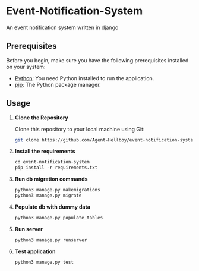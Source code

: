 # Event-Notification-System

An event notification system written in django

## Prerequisites

Before you begin, make sure you have the following prerequisites installed on your system:

- [Python](https://www.python.org/downloads/): You need Python installed to run the application.
- [pip](https://pip.pypa.io/en/stable/installation/): The Python package manager.

## Usage

1. **Clone the Repository**

   Clone this repository to your local machine using Git:

   ```bash
   git clone https://github.com/Agent-Hellboy/event-notification-system.git


2. **Install the requirements**

    ```py 
    cd event-notification-system
    pip install -r requirements.txt

3. **Run db migration commands**
    ```py 
    python3 manage.py makemigrations
    python3 manage.py migrate

3. **Populate db with dummy data**
    ```py 
    python3 manage.py populate_tables

4. **Run server** 
    ```py 
    python3 manage.py runserver

5. **Test application**

    ```py 
    python3 manage.py test
    
